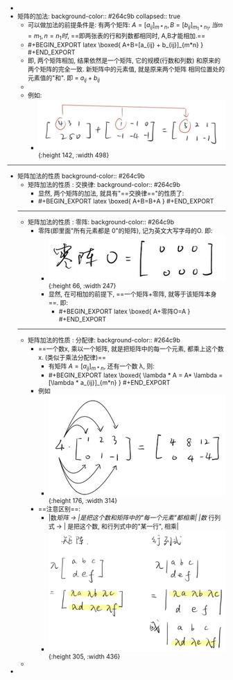 -
- 矩阵的加法:
  background-color:: #264c9b
  collapsed:: true
	- 可以做加法的前提条件是: 有两个矩阵: $A=[a_{ij}]_{m*n},  B=[b_{ij}]_{m_1*n_1}, 当m=m_1, n=n_1 时$, ==即两张表的行和列数都相同时, A,B才能相加.==
	- #+BEGIN_EXPORT latex
	  \boxed{
	  A+B=[a_{ij} + b_{ij}]_{m*n}
	  }
	  #+END_EXPORT
	- 即, 两个矩阵相加, 结果依然是一个矩阵, 它的规模(行数和列数) 和原来的两个矩阵的完全一致.
	  新矩阵中的元素值, 就是原来两个矩阵 相同位置处的元素值的"和". 即 = $a_{ij} + b_{ij}$
	-
	- 例如:
		- ![QQ图片20220204105958.jpg](../assets/QQ图片20220204105958_1643943604836_0.jpg){:height 142, :width 498}
- ---
- 矩阵加法的性质
  background-color:: #264c9b
	- 矩阵加法的性质 : 交换律:
	  background-color:: #264c9b
		- 显然, 两个矩阵的加法, 就具有"==交换律=="的性质了:
		- #+BEGIN_EXPORT latex
		  \boxed{
		  A+B=B+A
		  }
		  #+END_EXPORT
	- ---
	- 矩阵加法的性质 : 零阵:
	  background-color:: #264c9b
		- 零阵(即里面"所有元素都是 0"的矩阵), 记为英文大写字母的O.  即:
			- ![QQ图片20220204110642.jpg](../assets/QQ图片20220204110642_1643944009003_0.jpg){:height 66, :width 247}
			- 显然, 在可相加的前提下, ==一个矩阵+零阵, 就等于该矩阵本身==. 即:
				- #+BEGIN_EXPORT latex
				  \boxed{
				  A+零阵O=A
				  }
				  #+END_EXPORT
	- ---
	- 矩阵加法的性质 : 分配律:
	  background-color:: #264c9b
		- ==一个数x, 乘以一个矩阵, 就是把矩阵中的每一个元素, 都乘上这个数x. (类似于乘法分配律)==
			- 有矩阵 $A=[a_{ij}]_{m*n}$,  还有一个数 λ, 则:
			- #+BEGIN_EXPORT latex
			  \boxed{
			  \lambda * A = A* \lambda = [\lambda * a_{ij}]_{m*n}
			  }
			  #+END_EXPORT
		- 例如
			- ![QQ图片20220204120910.jpg](../assets/QQ图片20220204120910_1643947756700_0.jpg){:height 176, :width 314}
		- ==注意区别==:
			- |数*矩阵 -> |是把这个数和矩阵中的"每一个元素"都相乘|
			  |数* 行列式 -> | 是把这个数, 和行列式中的"某一行", 相乘|
			- ![QQ图片20220204122125.jpg](../assets/QQ图片20220204122125_1643948489501_0.jpg){:height 305, :width 436}
	-
-